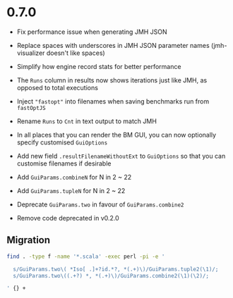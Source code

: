 # 0.7.0

* Fix performance issue when generating JMH JSON

* Replace spaces with underscores in JMH JSON parameter names (jmh-visualizer doesn't like spaces)

* Simplify how engine record stats for better performance

* The `Runs` column in results now shows iterations just like JMH, as opposed to total executions

* Inject `"fastopt"` into filenames when saving benchmarks run from `fastOptJS`

* Rename `Runs` to `Cnt` in text output to match JMH

* In all places that you can render the BM GUI, you can now optionally specify customised `GuiOptions`

* Add new field `.resultFilenameWithoutExt` to `GuiOptions` so that you can customise filenames if desirable

* Add `GuiParams.combineN` for N in 2 ~ 22

* Add `GuiParams.tupleN` for N in 2 ~ 22

* Deprecate `GuiParams.two` in favour of `GuiParams.combine2`

* Remove code deprecated in v0.2.0

## Migration

```sh
find . -type f -name '*.scala' -exec perl -pi -e '

  s/GuiParams.two\( *Iso[ .]+?id.*?, *(.+)\)/GuiParams.tuple2(\1)/;
  s/GuiParams.two\((.+?) *, *(.+)\)/GuiParams.combine2(\1)(\2)/;

' {} +
```
